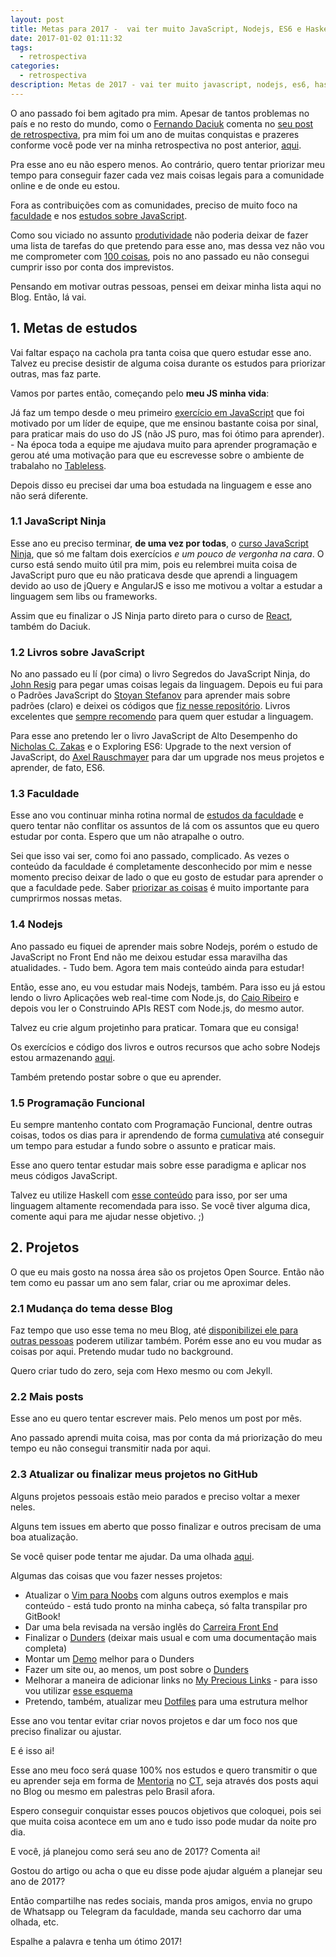 ```yaml
---
layout: post
title: Metas para 2017 -  vai ter muito JavaScript, Nodejs, ES6 e Haskell esse ano
date: 2017-01-02 01:11:32
tags:
  - retrospectiva
categories:
  - retrospectiva
description: Metas de 2017 - vai ter muito javascript, nodejs, es6, haskell e muito mais esse ano
---
```

O ano passado foi bem agitado pra mim. Apesar de tantos problemas no país e no resto do mundo, como o [Fernando Daciuk](https://twitter.com/fdaciuk) comenta no [seu post de retrospectiva](https://blog.da2k.com.br/2017/01/01/retrospectiva-2016/), pra mim foi um ano de muitas conquistas e prazeres conforme você pode ver na minha retrospectiva no post anterior, [aqui](/posts/Retrospectiva-2016-projetos-open-source-eventos/).

Pra esse ano eu não espero menos. Ao contrário, quero tentar priorizar meu tempo para conseguir fazer cada vez mais coisas legais para a comunidade online e de onde eu estou.<!--more-->

Fora as contribuições com as comunidades, preciso de muito foco na [faculdade](/posts/Comecei-a-faculdade-de-informatica-e-agora/) e nos [estudos sobre JavaScript](/posts/Livros-sobre-JavaScript-do-iniciante-ao-avancado-e-ES6/).

Como sou viciado no assunto [produtividade](/posts/produtividade-uma-re-introducao/) não poderia deixar de fazer uma lista de tarefas do que pretendo para esse ano, mas dessa vez não vou me comprometer com [100 coisas](https://leobalter.github.io/100-coisas-dev/listas/william-oliveira/), pois no ano passado eu não consegui cumprir isso por conta dos imprevistos.

Pensando em motivar outras pessoas, pensei em deixar minha lista aqui no Blog. Então, lá vai.

## 1. Metas de estudos

Vai faltar espaço na cachola pra tanta coisa que quero estudar esse ano. Talvez eu precise desistir de alguma coisa durante os estudos para priorizar outras, mas faz parte.

Vamos por partes então, começando pelo **meu JS minha vida**:

Já faz um tempo desde o meu primeiro [exercício em JavaScript](https://github.com/woliveiras/googlemapsapp) que foi motivado por um líder de equipe, que me ensinou bastante coisa por sinal, para praticar mais do uso do JS (não JS puro, mas foi ótimo para aprender). - Na época toda a equipe me ajudava muito para aprender programação e gerou até uma motivação para que eu escrevesse sobre o ambiente de trabalaho no [Tableless](https://tableless.com.br/trabalhe-ao-lado-de-gente-boa-e-seja-a-gente-boa/).

Depois disso eu precisei dar uma boa estudada na linguagem e esse ano não será diferente.

### 1.1 JavaScript Ninja

Esse ano eu preciso terminar, **de uma vez por todas**, o [curso JavaScript Ninja](https://github.com/da2k/curso-javascript-ninja), que só me faltam dois exercícios *e um pouco de vergonha na cara*. O curso está sendo muito útil pra mim, pois eu relembrei muita coisa de JavaScript puro que eu não praticava desde que aprendi a linguagem devido ao uso de jQuery e AngularJS e isso me motivou a voltar a estudar a linguagem sem libs ou frameworks.

Assim que eu finalizar o JS Ninja parto direto para o curso de [React](https://blog.da2k.com.br/curso-reactjs-ninja/), também do Daciuk.

### 1.2 Livros sobre JavaScript

No ano passado eu lí (por cima) o livro Segredos do JavaScript Ninja, do [John Resig](https://twitter.com/jeresig) para pegar umas coisas legais da linguagem. Depois eu fui para o Padrões JavaScript do [Stoyan Stefanov](https://twitter.com/stoyanstefanov) para aprender mais sobre padrões (claro) e deixei os códigos que [fiz nesse repositório](https://github.com/woliveiras/javascript-studies/tree/master/js-patterns). Livros excelentes que [sempre recomendo](/posts/Livros-sobre-JavaScript-do-iniciante-ao-avancado-e-ES6/) para quem quer estudar a linguagem.

Para esse ano pretendo ler o livro JavaScript de Alto Desempenho do [Nicholas C. Zakas](https://twitter.com/slicknet) e o Exploring ES6: Upgrade to the next version of JavaScript, do [Axel Rauschmayer](https://twitter.com/rauschma) para dar um upgrade nos meus projetos e aprender, de fato, ES6.

### 1.3 Faculdade

Esse ano vou continuar minha rotina normal de [estudos da faculdade](/posts/Comecei-a-faculdade-de-informatica-e-agora/) e quero tentar não conflitar os assuntos de lá com os assuntos que eu quero estudar por conta. Espero que um não atrapalhe o outro.

Sei que isso vai ser, como foi ano passado, complicado. As vezes o conteúdo da faculdade é completamente desconhecido por mim e nesse momento preciso deixar de lado o que eu gosto de estudar para aprender o que a faculdade pede. Saber [priorizar as coisas](https://woliveiras.com.br/posts/Produtividade-priorizacao-de-tarefas-execucao-e-melhoria-do-processo/) é muito importante para cumprirmos nossas metas.

### 1.4 Nodejs

Ano passado eu fiquei de aprender mais sobre Nodejs, porém o estudo de JavaScript no Front End não me deixou estudar essa maravilha das atualidades. - Tudo bem. Agora tem mais conteúdo ainda para estudar!

Então, esse ano, eu vou estudar mais Nodejs, também. Para isso eu já estou lendo o livro Aplicações web real-time com Node.js, do [Caio Ribeiro](https://twitter.com/crp_underground) e depois vou ler o Construindo APIs REST com Node.js, do mesmo autor.

Talvez eu crie algum projetinho para praticar. Tomara que eu consiga!

Os exercícios e código dos livros e outros recursos que acho sobre Nodejs estou armazenando [aqui](https://github.com/woliveiras/learning-nodejs).

Também pretendo postar sobre o que eu aprender.

### 1.5 Programação Funcional

Eu sempre mantenho contato com Programação Funcional, dentre outras coisas, todos os dias para ir aprendendo de forma [cumulativa](https://www.coladaweb.com/pedagogia/aprendizagem-conceitos-e-caracteristicas) até conseguir um tempo para estudar a fundo sobre o assunto e praticar mais.

Esse ano quero tentar estudar mais sobre esse paradigma e aplicar nos meus códigos JavaScript.

Talvez eu utilize Haskell com [esse conteúdo](https://learnyouahaskell.com/chapters) para isso, por ser uma linguagem altamente recomendada para isso. Se você tiver alguma dica, comente aqui para me ajudar nesse objetivo. ;)

## 2. Projetos

O que eu mais gosto na nossa área são os projetos Open Source. Então não tem como eu passar um ano sem falar, criar ou me aproximar deles.

### 2.1 Mudança do tema desse Blog

Faz tempo que uso esse tema no meu Blog, até [disponibilizei ele para outras pessoas](https://github.com/woliveiras/redline-hexo-theme) poderem utilizar também. Porém esse ano eu vou mudar as coisas por aqui. Pretendo mudar tudo no background.

Quero criar tudo do zero, seja com Hexo mesmo ou com Jekyll.

### 2.2 Mais posts

Esse ano eu quero tentar escrever mais. Pelo menos um post por mês.

Ano passado aprendi muita coisa, mas por conta da má priorização do meu tempo eu não consegui transmitir nada por aqui.

### 2.3 Atualizar ou finalizar meus projetos no GitHub

Alguns projetos pessoais estão meio parados e preciso voltar a mexer neles.

Alguns tem issues em aberto que posso finalizar e outros precisam de uma boa atualização.

Se você quiser pode tentar me ajudar. Da uma olhada [aqui](https://github.com/woliveiras?tab=repositories).

Algumas das coisas que vou fazer nesses projetos:

- Atualizar o [Vim para Noobs](https://github.com/woliveiras/vimparanoobs) com alguns outros exemplos e mais conteúdo - está tudo pronto na minha cabeça, só falta transpilar pro GitBook!
- Dar uma bela revisada na versão inglês do [Carreira Front End](https://github.com/woliveiras/front-end-career)
- Finalizar o [Dunders](https://github.com/woliveiras/__s) (deixar mais usual e com uma documentação mais completa)
- Montar um [Demo](https://github.com/woliveiras/dunders.demo) melhor para o Dunders
- Fazer um site ou, ao menos, um post sobre o [Dunders](https://github.com/woliveiras/dunders)
- Melhorar a maneira de adicionar links no [My Precious Links](https://github.com/woliveiras/my-precious-links) - para isso vou utilizar [esse esquema](https://www.smashingmagazine.com/2016/02/content-modeling-with-jekyll/) 
- Pretendo, também, atualizar meu [Dotfiles](https://github.com/woliveiras/dotfiles) para uma estrutura melhor

Esse ano vou tentar evitar criar novos projetos e dar um foco nos que preciso finalizar ou ajustar.

E é isso ai!

Esse ano meu foco será quase 100% nos estudos e quero transmitir o que eu aprender seja em forma de [Mentoria](https://github.com/training-center/mentoria) no [CT](https://medium.com/trainingcenter/hello-world-conheça-o-centro-de-treinamento-4a47a1230b0c), seja através dos posts aqui no Blog ou mesmo em palestras pelo Brasil afora.

Espero conseguir conquistar esses poucos objetivos que coloquei, pois sei que muita coisa acontece em um ano e tudo isso pode mudar da noite pro dia.

E você, já planejou como será seu ano de 2017? Comenta ai!

Gostou do artigo ou acha o que eu disse pode ajudar alguém a planejar seu ano de 2017?

Então compartilhe nas redes sociais, manda pros amigos, envia no grupo de Whatsapp ou Telegram da faculdade, manda seu cachorro dar uma olhada, etc.

Espalhe a palavra e tenha um ótimo 2017!
